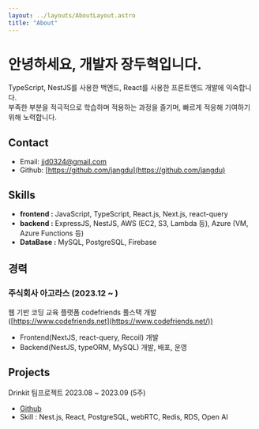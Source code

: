 ```yaml
---
layout: ../layouts/AboutLayout.astro
title: "About"
---
```


# 안녕하세요, 개발자 장두혁입니다.

TypeScript, NestJS를 사용한 백엔드, React를 사용한 프론트엔드 개발에 익숙합니다.<br />
부족한 부분을 적극적으로 학습하며 적용하는 과정을 즐기며, 빠르게 적응해 기여하기 위해 노력합니다.

## Contact

- Email: jjd0324@gmail.com
- Github: [https://github.com/jangdu](https://github.com/jangdu)

## Skills

- **frontend :** JavaScript, TypeScript, React.js, Next.js, react-query
- **backend :** ExpressJS, NestJS, AWS (EC2, S3, Lambda 등), Azure (VM, Azure Functions 등)
- **DataBase :** MySQL, PostgreSQL, Firebase

## 경력

### 주식회사 아고라스 (2023.12 ~ )

웹 기반 코딩 교육 플랫폼 codefriends 풀스택 개발 ([https://www.codefriends.net](https://www.codefriends.net/))

- Frontend(NextJS, react-query, Recoil) 개발
- Backend(NestJS, typeORM, MySQL) 개발, 배포, 운영

## **Projects**

Drinkit 팀프로젝트 2023.08 ~ 2023.09 (5주)

- [Github](https://github.com/jangdu/Develop-Drinkit)
- Skill : Nest.js, React, PostgreSQL, webRTC, Redis, RDS, Open AI
